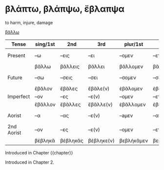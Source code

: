 # βλάπτω, βλάπψω, ἔβλαπψα

to harm, injure, damage


[βᾰ́λλω](https://en.wiktionary.org/wiki/βᾰ́λλω)

| Tense | sing/1st | 2nd | 3rd | plur/1st | 2nd | 3rd | Infinitive |
| ----- | -------- | --- | --- | -------- | --- | --- | ---------- |
| Present | –ω | –εις | –ει | –ομεν | –ετε | –ουσι(ν) | 1pp + –ειν |
|  | βᾰ́λλω | βᾰ́λλεις | βᾰ́λλει | βᾰ́λλομεν | βᾰ́λλετε | βᾰ́λλουσῐ(ν) | βᾰ́λλειν |
| Future | –σω | –σεις | –σει | –σομεν | –σετε | –σουσι(ν) | 2pp + –ειν |
|  | ἔβᾰλον | ἔβᾰλες | ἔβᾰλε(ν) | ἐβᾰ́λομεν | ἐβᾰ́λετε | ἔβᾰλον |
| Imperfect | –ον | –ες | –ε(ν) | –ομεν | –ετε | –ον | - |
|  | ἔβᾰλλον | ἔβᾰλλες | ἔβᾰλλε(ν) | ἐβᾰ́λλομεν | ἐβᾰ́λλετε | ἔβᾰλλον | - |
| Aorist | –α | –ας | –ε(ν) | –aμεν | –ατε | –αν | 3pp +-αἰ |
| 2nd Aorist | –ον | –ες | –ε(ν) | –ομεν | –ετε | –ον | 3pp +-αἰ |
|  | βέβληκᾰ | βέβληκᾰς | βέβληκε(ν) | βεβλήκᾰμεν | βεβλήκᾰτε | βεβλήκᾱσῐ(ν) | βᾰλεῖν |


Introduced in Chapter {{chapter}}



Introduced in Chapter 2.
